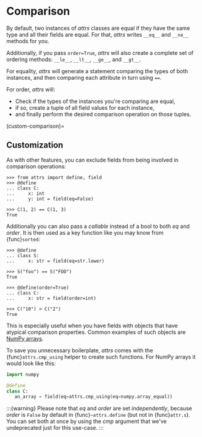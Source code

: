 # Comparison

By default, two instances of *attrs* classes are equal if they have the same type and all their fields are equal.
For that, *attrs* writes `__eq__` and `__ne__` methods for you.

Additionally, if you pass `order=True`, *attrs* will also create a complete set of ordering methods: `__le__`, `__lt__`, `__ge__`, and `__gt__`.

For equality, *attrs* will generate a statement comparing the types of both instances,
and then comparing each attribute in turn using `==`.

For order, *attrs* will:

- Check if the types of the instances you're comparing are equal,
- if so, create a tuple of all field values for each instance,
- and finally perform the desired comparison operation on those tuples.

(custom-comparison)=

## Customization

As with other features, you can exclude fields from being involved in comparison operations:

```{doctest}
>>> from attrs import define, field
>>> @define
... class C:
...     x: int
...     y: int = field(eq=False)

>>> C(1, 2) == C(1, 3)
True
```

Additionally you can also pass a *callable* instead of a bool to both *eq* and *order*.
It is then used as a key function like you may know from {func}`sorted`:

```{doctest}
>>> @define
... class S:
...     x: str = field(eq=str.lower)

>>> S("foo") == S("FOO")
True

>>> @define(order=True)
... class C:
...     x: str = field(order=int)

>>> C("10") > C("2")
True
```

This is especially useful when you have fields with objects that have atypical comparison properties.
Common examples of such objects are [NumPy arrays](https://github.com/python-attrs/attrs/issues/435).

To save you unnecessary boilerplate, *attrs* comes with the {func}`attrs.cmp_using` helper to create such functions.
For NumPy arrays it would look like this:

```python
import numpy

@define
class C:
   an_array = field(eq=attrs.cmp_using(eq=numpy.array_equal))
```

:::{warning}
Please note that *eq* and *order* are set *independently*, because *order* is `False` by default in {func}`~attrs.define` (but not in {func}`attr.s`).
You can set both at once by using the *cmp* argument that we've undeprecated just for this use-case.
:::
